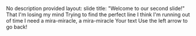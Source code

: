 No description provided
layout: slide
title: "Welcome to our second slide!"
That I'm losing my mind
Trying to find the perfect line
I think I'm running out of time
I need a mira-miracle, a mira-miracle
Your text
Use the left arrow to go back!
